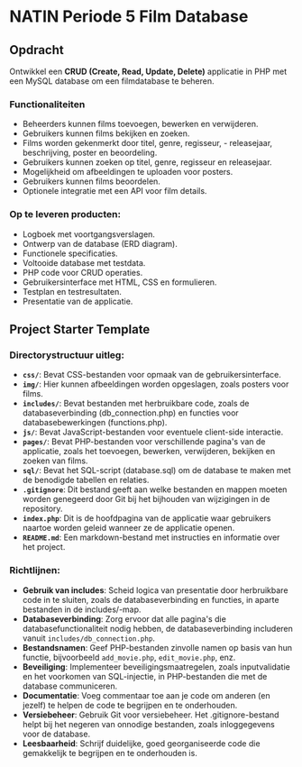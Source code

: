 # NATIN Periode 5 Film Database

## Opdracht
Ontwikkel een **CRUD (Create, Read, Update, Delete)** applicatie in PHP met een MySQL database om een filmdatabase te beheren.

### Functionaliteiten
- Beheerders kunnen films toevoegen, bewerken en verwijderen.
- Gebruikers kunnen films bekijken en zoeken.
- Films worden gekenmerkt door titel, genre, regisseur, - releasejaar, beschrijving, poster en beoordeling.
- Gebruikers kunnen zoeken op titel, genre, regisseur en releasejaar.
- Mogelijkheid om afbeeldingen te uploaden voor posters.
- Gebruikers kunnen films beoordelen.
- Optionele integratie met een API voor film details.


### Op te leveren producten:
- Logboek met voortgangsverslagen.
- Ontwerp van de database (ERD diagram).
- Functionele specificaties.
- Voltooide database met testdata.
- PHP code voor CRUD operaties.
- Gebruikersinterface met HTML, CSS en formulieren.
- Testplan en testresultaten.
- Presentatie van de applicatie.


## Project Starter Template

### Directorystructuur uitleg:

- **`css/`**: Bevat CSS-bestanden voor opmaak van de gebruikersinterface.
- **`img/`**: Hier kunnen afbeeldingen worden opgeslagen, zoals posters voor films.
- **`includes/`**: Bevat bestanden met herbruikbare code, zoals de databaseverbinding (db_connection.php) en functies voor databasebewerkingen (functions.php).
- **`js/`**: Bevat JavaScript-bestanden voor eventuele client-side interactie.
- **`pages/`**: Bevat PHP-bestanden voor verschillende pagina's van de applicatie, zoals het toevoegen, bewerken, verwijderen, bekijken en zoeken van films.
- **`sql/`**: Bevat het SQL-script (database.sql) om de database te maken met de benodigde tabellen en relaties.
- **`.gitignore`**: Dit bestand geeft aan welke bestanden en mappen moeten worden genegeerd door Git bij het bijhouden van wijzigingen in de repository.
- **`index.php`**: Dit is de hoofdpagina van de applicatie waar gebruikers naartoe worden geleid wanneer ze de applicatie openen.
- **`README.md`**: Een markdown-bestand met instructies en informatie over het project.

### Richtlijnen:

- **Gebruik van includes**: Scheid logica van presentatie door herbruikbare code in te sluiten, zoals de databaseverbinding en functies, in aparte bestanden in de includes/-map.
- **Databaseverbinding**: Zorg ervoor dat alle pagina's die databasefunctionaliteit nodig hebben, de databaseverbinding includeren vanuit `includes/db_connection.php`.
- **Bestandsnamen**: Geef PHP-bestanden zinvolle namen op basis van hun functie, bijvoorbeeld `add_movie.php`, `edit_movie.php`, enz.
- **Beveiliging**: Implementeer beveiligingsmaatregelen, zoals inputvalidatie en het voorkomen van SQL-injectie, in PHP-bestanden die met de database communiceren.
- **Documentatie**: Voeg commentaar toe aan je code om anderen (en jezelf) te helpen de code te begrijpen en te onderhouden.
- **Versiebeheer**: Gebruik Git voor versiebeheer. Het .gitignore-bestand helpt bij het negeren van onnodige bestanden, zoals inloggegevens voor de database.
- **Leesbaarheid**: Schrijf duidelijke, goed georganiseerde code die gemakkelijk te begrijpen en te onderhouden is.
